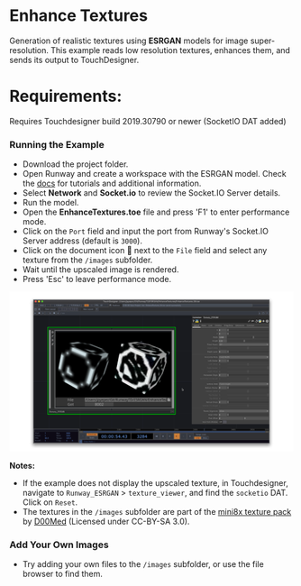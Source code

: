 # Enhance Textures

Generation of realistic textures using **ESRGAN** models for image
super-resolution. This example reads low resolution textures, enhances
them, and sends its output to TouchDesigner.

# Requirements:
Requires Touchdesigner build 2019.30790 or newer (SocketIO DAT added)

### Running the Example

* Download the project folder.
* Open Runway and create a workspace with the ESRGAN model. Check the [docs](https://docs.runwayapp.ai/#/) for tutorials and additional information.
* Select **Network** and **Socket.io** to review the Socket.IO Server details.
* Run the model.
* Open the **EnhanceTextures.toe** file and press 'F1' to enter performance mode.
* Click on the `Port` field and input the port from Runway's Socket.IO Server address (default is `3000`).
* Click on the document icon 📄 next to the `File` field and select any texture from the `/images` subfolder.
* Wait until the upscaled image is rendered.
* Press 'Esc' to leave performance mode.

![EnhanceTextures Preview](preview.png)

**Notes:** 
* If the example does not display the upscaled texture, in Touchdesigner, navigate to `Runway_ESRGAN` > `texture_viewer`, and find the `socketio` DAT. Click on `Reset`.
* The textures in the `/images` subfolder are part of the [mini8x texture pack](https://forum.minetest.net/viewtopic.php?f=4&t=14633) by [D00Med](https://github.com/D00Med) (Licensed under CC-BY-SA 3.0).

### Add Your Own Images

* Try adding your own files to the `/images` subfolder, or use the file browser to find them.
